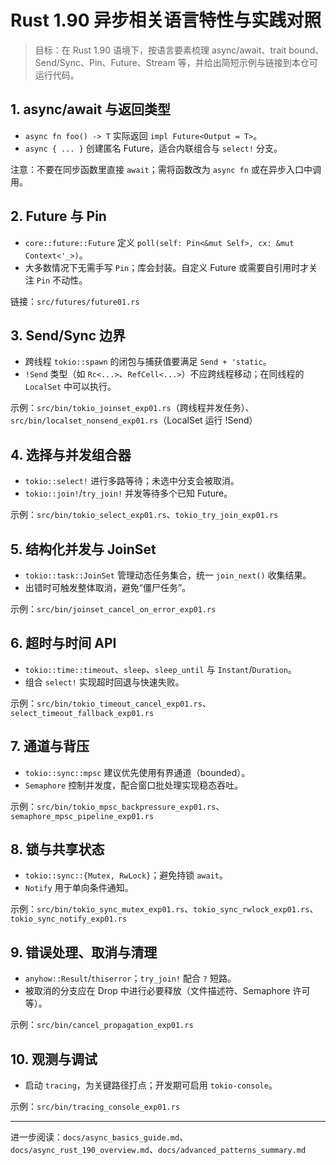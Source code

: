 # Rust 1.90 异步相关语言特性与实践对照

> 目标：在 Rust 1.90 语境下，按语言要素梳理 async/await、trait bound、Send/Sync、Pin、Future、Stream 等，并给出简短示例与链接到本仓可运行代码。

## 1. async/await 与返回类型

- `async fn foo() -> T` 实际返回 `impl Future<Output = T>`。
- `async { ... }` 创建匿名 Future，适合内联组合与 `select!` 分支。

注意：不要在同步函数里直接 `await`；需将函数改为 `async fn` 或在异步入口中调用。

## 2. Future 与 Pin

- `core::future::Future` 定义 `poll(self: Pin<&mut Self>, cx: &mut Context<'_>)`。
- 大多数情况下无需手写 `Pin`；库会封装。自定义 Future 或需要自引用时才关注 `Pin` 不动性。

链接：`src/futures/future01.rs`

## 3. Send/Sync 边界

- 跨线程 `tokio::spawn` 的闭包与捕获值要满足 `Send + 'static`。
- `!Send` 类型（如 `Rc<...>`、`RefCell<...>`）不应跨线程移动；在同线程的 `LocalSet` 中可以执行。

示例：`src/bin/tokio_joinset_exp01.rs`（跨线程并发任务）、`src/bin/localset_nonsend_exp01.rs`（LocalSet 运行 !Send）

## 4. 选择与并发组合器

- `tokio::select!` 进行多路等待；未选中分支会被取消。
- `tokio::join!`/`try_join!` 并发等待多个已知 Future。

示例：`src/bin/tokio_select_exp01.rs`、`tokio_try_join_exp01.rs`

## 5. 结构化并发与 JoinSet

- `tokio::task::JoinSet` 管理动态任务集合，统一 `join_next()` 收集结果。
- 出错时可触发整体取消，避免“僵尸任务”。

示例：`src/bin/joinset_cancel_on_error_exp01.rs`

## 6. 超时与时间 API

- `tokio::time::timeout`、`sleep`、`sleep_until` 与 `Instant`/`Duration`。
- 组合 `select!` 实现超时回退与快速失败。

示例：`src/bin/tokio_timeout_cancel_exp01.rs`、`select_timeout_fallback_exp01.rs`

## 7. 通道与背压

- `tokio::sync::mpsc` 建议优先使用有界通道（bounded）。
- `Semaphore` 控制并发度，配合窗口批处理实现稳态吞吐。

示例：`src/bin/tokio_mpsc_backpressure_exp01.rs`、`semaphore_mpsc_pipeline_exp01.rs`

## 8. 锁与共享状态

- `tokio::sync::{Mutex, RwLock}`；避免持锁 `await`。
- `Notify` 用于单向条件通知。

示例：`src/bin/tokio_sync_mutex_exp01.rs`、`tokio_sync_rwlock_exp01.rs`、`tokio_sync_notify_exp01.rs`

## 9. 错误处理、取消与清理

- `anyhow::Result`/`thiserror`；`try_join!` 配合 `?` 短路。
- 被取消的分支应在 Drop 中进行必要释放（文件描述符、Semaphore 许可等）。

示例：`src/bin/cancel_propagation_exp01.rs`

## 10. 观测与调试

- 启动 `tracing`，为关键路径打点；开发期可启用 `tokio-console`。

示例：`src/bin/tracing_console_exp01.rs`

---

进一步阅读：`docs/async_basics_guide.md`、`docs/async_rust_190_overview.md`、`docs/advanced_patterns_summary.md`
